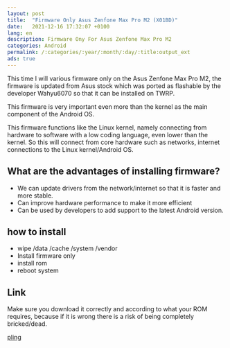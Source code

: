 ```yaml
---
layout: post
title:  "Firmware Only Asus Zenfone Max Pro M2 (X01BD)"
date:   2021-12-16 17:32:07 +0100
lang: en
description: Firmware Ony For Asus Zenfone Max Pro M2
categories: Android
permalink: /:categories/:year/:month/:day/:title:output_ext
ads: true
---
```


This time I will various firmware only on the Asus Zenfone Max Pro M2, the firmware is updated from Asus stock which was ported as flashable by the developer Wahyu6070 so that it can be installed on TWRP.

This firmware is very important even more than the kernel as the main component of the Android OS.

This firmware functions like the Linux kernel, namely connecting from hardware to software with a low coding language, even lower than the kernel. So this will connect from core hardware such as networks, internet connections to the Linux kernel/Android OS.


## What are the advantages of installing firmware?

- We can update drivers from the network/internet so that it is faster and more stable.
- Can improve hardware performance to make it more efficient
- Can be used by developers to add support to the latest Android version.

## how to install 

- wipe /data /cache /system /vendor
- Install firmware only
- install rom
- reboot system

## Link

Make sure you download it correctly and according to what your ROM requires, because if it is wrong there is a risk of being completely bricked/dead.

[pling](https://www.pling.com/p/2118197/)


